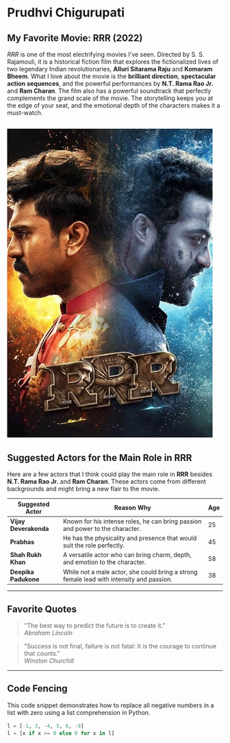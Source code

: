 # Prudhvi Chigurupati

## My Favorite Movie: RRR (2022)

*RRR* is one of the most electrifying movies I've seen. Directed by S. S. Rajamouli, it is a historical fiction film that explores the fictionalized lives of two legendary Indian revolutionaries, **Alluri Sitarama Raju** and **Komaram Bheem**. What I love about the movie is the **brilliant direction**, **spectacular action sequences**, and the powerful performances by **N.T. Rama Rao Jr.** and **Ram Charan**. The film also has a powerful soundtrack that perfectly complements the grand scale of the movie. The storytelling keeps you at the edge of your seat, and the emotional depth of the characters makes it a must-watch.

![N.T. Rama Rao Jr. in RRR](image.png)
---

## Suggested Actors for the Main Role in RRR

Here are a few actors that I think could play the main role in **RRR** besides **N.T. Rama Rao Jr.** and **Ram Charan**. These actors come from different backgrounds and might bring a new flair to the movie.

| Suggested Actor         | Reason Why                                   | Age |
|-------------------------|----------------------------------------------|-----|
| **Vijay Deverakonda**    | Known for his intense roles, he can bring passion and power to the character. | 25  |
| **Prabhas**              | He has the physicality and presence that would suit the role perfectly. | 45  |
| **Shah Rukh Khan**       | A versatile actor who can bring charm, depth, and emotion to the character. | 58  |
| **Deepika Padukone**     | While not a male actor, she could bring a strong female lead with intensity and passion. | 38  |
---

## Favorite Quotes

> "The best way to predict the future is to create it."  
*Abraham Lincoln*

> "Success is not final, failure is not fatal: It is the courage to continue that counts."  
*Winston Churchill*
---

## Code Fencing

This code snippet demonstrates how to replace all negative numbers in a list with zero using a list comprehension in Python.

```python
l = [-1, 3, -4, 5, 6, -9]
l = [x if x >= 0 else 0 for x in l]
